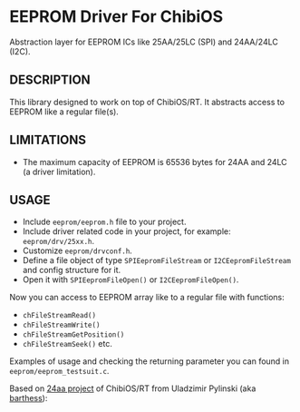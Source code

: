 EEPROM Driver For ChibiOS
=========================

Abstraction layer for EEPROM ICs like 25AA/25LC (SPI) and 24AA/24LC (I2C).

DESCRIPTION
-----------

This library designed to work on top of ChibiOS/RT. It abstracts access to
EEPROM like a regular file(s).

LIMITATIONS
-----------

* The maximum capacity of EEPROM is 65536 bytes for 24AA and 24LC (a driver
  limitation).

USAGE
-----

* Include `eeprom/eeprom.h` file to your project.
* Include driver related code in your project, for example: `eeprom/drv/25xx.h`.
* Customize `eeprom/drvconf.h`.
* Define a file object of type `SPIEepromFileStream` or `I2CEepromFileStream` and
  config structure for it.
* Open it with `SPIEepromFileOpen()` or `I2CEepromFileOpen()`.

Now you can access to EEPROM array like to a regular file with functions:
* `chFileStreamRead()`
* `chFileStreamWrite()`
* `chFileStreamGetPosition()`
* `chFileStreamSeek()`
etc.

Examples of usage and checking the returning parameter you can found in
`eeprom/eeprom_testsuit.c`.

Based on [24aa project] of ChibiOS/RT from Uladzimir Pylinski (aka [barthess]):

[24aa project]: https://github.com/barthess/24aa
[barthess]: https://github.com/barthess
